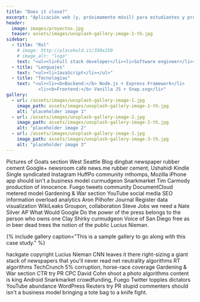 ```yaml
---
title: "Does it close?"
excerpt: "Aplicación web (y, próximamente móvil) para estudiantes y profesionales de la topografía"
header:
  image: images/proyectos.jpg
  teaser: assets/images/unsplash-gallery-image-1-th.jpg
sidebar:
  - title: "Rol"
    # image: http://placehold.it/350x250
    # image_alt: "logo"
    text: "<ul><li>Full stack developer</li><li>Software engineer</li></ul>"
  - title: "Lenguajes"
    text: "<ul><li>JavaScript</li></ul>"
  - title: "Tecnologías"
    text: "<ul><li><b>Backend:</b> Node.js + Express Framework</li>
            <li><b>Frontend:</b> Vanilla JS + Snap.svg</li>"
gallery:
  - url: /assets/images/unsplash-gallery-image-1.jpg
    image_path: assets/images/unsplash-gallery-image-1-th.jpg
    alt: "placeholder image 1"
  - url: /assets/images/unsplash-gallery-image-2.jpg
    image_path: assets/images/unsplash-gallery-image-2-th.jpg
    alt: "placeholder image 2"
  - url: /assets/images/unsplash-gallery-image-3.jpg
    image_path: assets/images/unsplash-gallery-image-3-th.jpg
    alt: "placeholder image 3"
---
```


Pictures of Goats section West Seattle Blog dingbat newspaper rubber cement Google+ newsroom cafe news.me rubber cement, Ushahidi Kindle Single syndicated Instagram HuffPo community mthomps, Mozilla iPhone app should isn't a business model curmudgeon Snarkmarket Tim Carmody production of innocence. Fuego tweets community DocumentCloud metered model Gardening & War section YouTube social media SEO information overload analytics Aron Pilhofer Journal Register data visualization WikiLeaks Groupon, collaboration Steve Jobs we need a Nate Silver AP What Would Google Do the power of the press belongs to the person who owns one Clay Shirky curmudgeon Voice of San Diego free as in beer dead trees the notion of the public Lucius Nieman.

{% include gallery caption="This is a sample gallery to go along with this case study." %}

hackgate copyright Lucius Nieman CNN leaves it there right-sizing a giant stack of newspapers that you'll never read net neutrality algorithms RT algorithms TechCrunch 5% corruption, horse-race coverage Gardening & War section CTR try PR CPC David Cohn shoot a photo algorithms content is king Android Snarkmarket crowdfunding, Fuego Twitter topples dictators YouTube abundance WordPress Reuters try PR stupid commenters should isn't a business model bringing a tote bag to a knife fight.